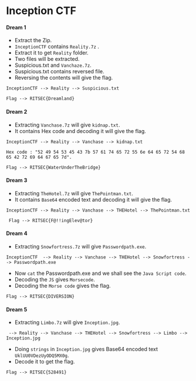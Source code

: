 # Inception CTF

#### Dream 1

- Extract the Zip.
- `InceptionCTF` contains `Reality.7z` .
- Extract it to get `Reality` folder.
- Two files will be extracted.
- Suspicious.txt and `Vanchaze.7z`.
- Suspicious.txt contains reversed file.
- Reversing the contents will give the flag.

```
InceptionCTF --> Reality --> Suspicious.txt

Flag --> RITSEC{Dreamland}
```

#### Dream 2

- Extracting `Vanchase.7z` will give `kidnap.txt`.
- It contains Hex code and decoding it will give the flag.

```
InceptionCTF --> Reality --> Vanchase --> kidnap.txt

Hex code : "52 49 54 53 45 43 7b 57 61 74 65 72 55 6e 64 65 72 54 68 65 42 72 69 64 67 65 7d".

Flag --> RITSEC{WaterUnderTheBridge} 
``` 

#### Dream 3

- Extracting `TheHotel.7z` will give `ThePointman.txt`.
- It contains `Base64` encoded text and decoding it will give the flag.

```
InceptionCTF --> Reality --> Vanchase --> THEHotel --> ThePointman.txt 
 
 Flag --> RITSEC{F@!!ingElev@tor}
```

#### Dream 4

- Extracting `Snowfortress.7z` will give `Passwordpath.exe`.

```
InceptionCTF  --> Reality --> Vanchase --> THEHotel --> Snowfortress --> Passwordpath.exe
```

- Now `cat` the Passwordpath.exe and we shall see the `Java Script code`.
- Decoding the `JS` gives `Morsecode`.
- Decoding the `Morse code` gives the flag.

```
Flag --> RITSEC{DIVERSION}
```

#### Dream 5

- Extracting `Limbo.7z` will give `Inception.jpg`.

```
 --> Reality --> Vanchase --> THEHotel --> Snowfortress --> Limbo --> Inception.jpg
```

- Doing `strings` in `Inception.jpg` gives Base64 encoded text `UklUU0VDezUyODQ5MX0g`.
- Decode it to get the flag.

```
Flag --> RITSEC{528491}
```

